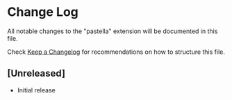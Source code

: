 # Change Log

All notable changes to the "pastella" extension will be documented in this file.

Check [Keep a Changelog](http://keepachangelog.com/) for recommendations on how to structure this file.

## [Unreleased]

- Initial release
